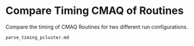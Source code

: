 # Compare Timing CMAQ of Routines

Compare the timing of CMAQ Routines for two different run configurations.

```{toctree}
parse_timing_pcluster.md

